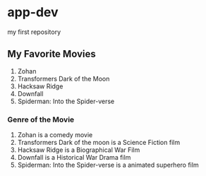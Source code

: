 # app-dev
my first repository

## My Favorite Movies
<ol>
  <li>Zohan</li>
  <li>Transformers Dark of the Moon</li>
  <li>Hacksaw Ridge</li>
  <li>Downfall</li>
  <li>Spiderman: Into the Spider-verse</li>
</ol>

### Genre of the Movie
<ol>
  <li>Zohan is a comedy movie</li>
  <li>Transformers Dark of the moon is a Science Fiction film</li>
  <li>Hacksaw Ridge is a Biographical War Film</li>
  <li>Downfall is a Historical War Drama film</li>
  <li>Spiderman: Into the Spider-verse is a animated superhero film</li>
</ol>
